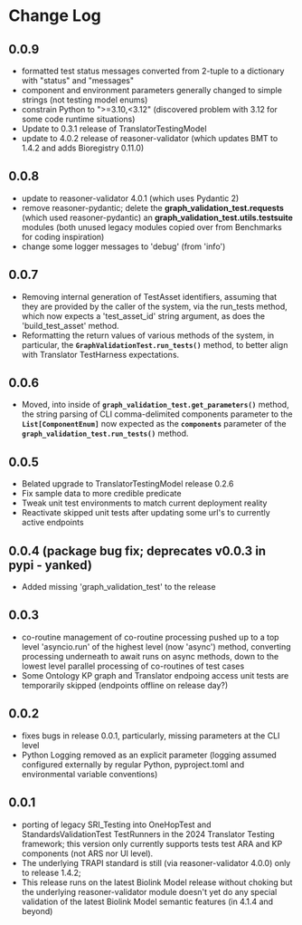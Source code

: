 # Change Log

## 0.0.9

- formatted test status messages converted from 2-tuple to a dictionary with "status" and "messages"
- component and environment parameters generally changed to simple strings (not testing model enums)
- constrain Python to ">=3.10,<3.12" (discovered problem with 3.12 for some code runtime situations)
- Update to 0.3.1 release of TranslatorTestingModel
- update to 4.0.2 release of reasoner-validator (which updates BMT to 1.4.2 and adds Bioregistry 0.11.0)

## 0.0.8

- update to reasoner-validator 4.0.1 (which uses Pydantic 2)
- remove reasoner-pydantic; delete the **graph_validation_test.requests** (which used reasoner-pydantic) an **graph_validation_test.utils.testsuite** modules (both unused legacy modules copied over from Benchmarks for coding inspiration)
- change some logger messages to 'debug' (from 'info')

## 0.0.7

- Removing internal generation of TestAsset identifiers, assuming that they are provided by the caller of the system, via the run_tests method, which now expects a 'test_asset_id' string argument, as does the 'build_test_asset' method.
- Reformatting the return values of various methods of the system, in particular, the **`GraphValidationTest.run_tests()`** method, to better align with Translator TestHarness expectations.

## 0.0.6

- Moved, into inside of **`graph_validation_test.get_parameters()`** method, the string parsing of CLI comma-delimited components parameter to the **`List[ComponentEnum]`** now expected as the **`components`** parameter of the **`graph_validation_test.run_tests()`** method.

## 0.0.5

- Belated upgrade to TranslatorTestingModel release 0.2.6
- Fix sample data to more credible predicate
- Tweak unit test environments to match current deployment reality
- Reactivate skipped unit tests after updating some url's to currently active endpoints

## 0.0.4 (package bug fix; deprecates v0.0.3 in pypi - yanked)

- Added missing 'graph_validation_test' to the release

## 0.0.3

- co-routine management of co-routine processing pushed up to a top level 'asyncio.run' of the highest level (now 'async') method, converting processing underneath to await runs on async methods, down to the lowest level parallel processing of co-routines of test cases
- Some Ontology KP graph and Translator endpoing access unit tests are temporarily skipped (endpoints offline on release day?)

## 0.0.2

- fixes bugs in release 0.0.1, particularly, missing parameters at the CLI level
- Python Logging removed as an explicit parameter (logging assumed configured externally by regular Python, pyproject.toml and environmental variable conventions)

## 0.0.1

- porting of legacy SRI_Testing into OneHopTest and StandardsValidationTest TestRunners in the 2024 Translator Testing framework; this version only currently supports tests test ARA and KP components (not ARS nor UI level).
- The underlying TRAPI standard is still (via reasoner-validator 4.0.0) only to release 1.4.2;
- This release runs on the latest Biolink Model release without choking but the underlying reasoner-validator module doesn't yet do any special validation of the latest Biolink Model semantic features (in 4.1.4 and beyond)
